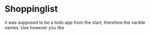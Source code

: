 
# Shoppinglist
it was supposed to be a todo app from the start, therefore the varible names. Use however you like
